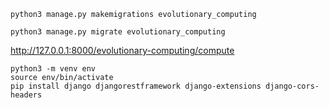 
    python3 manage.py makemigrations evolutionary_computing

    python3 manage.py migrate evolutionary_computing

http://127.0.0.1:8000/evolutionary-computing/compute

    python3 -m venv env
    source env/bin/activate
    pip install django djangorestframework django-extensions django-cors-headers
